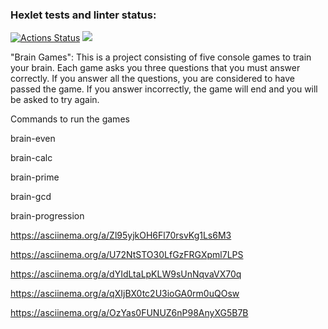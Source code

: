 ### Hexlet tests and linter status:
[![Actions Status](https://github.com/Manoolnnj/fullstack-javascript-project-44/workflows/hexlet-check/badge.svg)](https://github.com/Manoolnnj/fullstack-javascript-project-44/actions)
<a href="https://codeclimate.com/github/Manoolnnj/fullstack-javascript-project-44/maintainability"><img src="https://api.codeclimate.com/v1/badges/d138c0c3e7da475cf859/maintainability" /></a>


"Brain Games": This is a project consisting of five console games to train your brain. Each game asks you three questions that you must answer correctly. If you answer all the questions, you are considered to have passed the game. If you answer incorrectly, the game will end and you will be asked to try again.

Commands to run the games  

brain-even  

brain-calc  

brain-prime  

brain-gcd  

brain-progression  


https://asciinema.org/a/Zl95yjkOH6Fl70rsvKg1Ls6M3  

https://asciinema.org/a/U72NtSTO30LfGzFRGXpml7LPS  

https://asciinema.org/a/dYIdLtaLpKLW9sUnNqvaVX70q  

https://asciinema.org/a/qXIjBX0tc2U3ioGA0rm0uQOsw  

https://asciinema.org/a/OzYas0FUNUZ6nP98AnyXG5B7B
